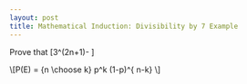 ```yaml
---
layout: post
title: Mathematical Induction: Divisibility by 7 Example
---
```


Prove that \[3^(2n+1)-  ]
<p>\[P(E) = {n \choose k} p^k (1-p)^{ n-k} \]</p>
